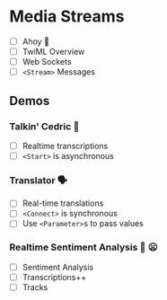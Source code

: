 # Media Streams

- [ ] Ahoy 👋
- [ ] TwiML Overview
- [ ] Web Sockets
- [ ] `<Stream>` Messages

## Demos

### Talkin' Cedric 🤖

- [ ] Realtime transcriptions
- [ ] `<Start>` is asynchronous

### Translator 🗣️

- [ ] Real-time translations
- [ ] `<Connect>` is synchronous
- [ ] Use `<Parameter>`s to pass values

### Realtime Sentiment Analysis 🤗 😦

- [ ] Sentiment Analysis
- [ ] Transcriptions++
- [ ] Tracks
